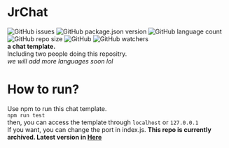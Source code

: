 # JrChat
![GitHub issues](https://img.shields.io/github/issues/ItzJerry317/JrChat) ![GitHub package.json version](https://img.shields.io/github/package-json/v/itzjerry317/jrchat?label=Package%20version) ![GitHub language count](https://img.shields.io/github/languages/count/ItzJerry317/JrChat?label=programming%20languages) ![GitHub repo size](https://img.shields.io/github/repo-size/itzjerry317/jrchat) ![GitHub](https://img.shields.io/github/license/itzjerry317/jrchat) ![GitHub watchers](https://img.shields.io/github/watchers/itzjerry317/jrchat?style=social)  
**a chat template.**  
Including two people doing this repositry.  
*we will add more languages soon lol*  
# How to run?
Use npm to run this chat template.  
`npm run test`  
then, you can access the template through `localhost` or `127.0.0.1`  
If you want, you can change the port in index.js.
**This repo is currently archived. Latest version in [Here](https://github.com/aseum-studio/jrchat)**
